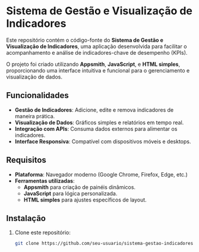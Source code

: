 # Sistema de Gestão e Visualização de Indicadores

Este repositório contém o código-fonte do **Sistema de Gestão e Visualização de Indicadores**, uma aplicação desenvolvida para facilitar o acompanhamento e análise de indicadores-chave de desempenho (KPIs). 

O projeto foi criado utilizando **Appsmith**, **JavaScript**, e **HTML simples**, proporcionando uma interface intuitiva e funcional para o gerenciamento e visualização de dados.

## Funcionalidades

- **Gestão de Indicadores**: Adicione, edite e remova indicadores de maneira prática.
- **Visualização de Dados**: Gráficos simples e relatórios em tempo real.
- **Integração com APIs**: Consuma dados externos para alimentar os indicadores.
- **Interface Responsiva**: Compatível com dispositivos móveis e desktops.

## Requisitos

- **Plataforma**: Navegador moderno (Google Chrome, Firefox, Edge, etc.)
- **Ferramentas utilizadas**:
  - **Appsmith** para criação de painéis dinâmicos.
  - **JavaScript** para lógica personalizada.
  - **HTML simples** para ajustes específicos de layout.

## Instalação

1. Clone este repositório:
   ```bash
   git clone https://github.com/seu-usuario/sistema-gestao-indicadores.git
